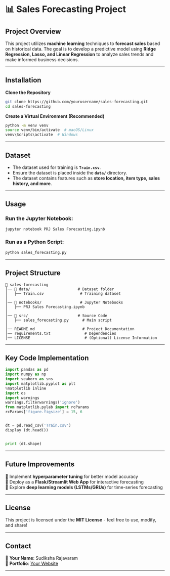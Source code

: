 # 📊 Sales Forecasting Project

## Project Overview


This project utilizes **machine learning** techniques to **forecast sales** based on historical data. The goal is to develop a predictive model using **Ridge Regression, Lasso, and Linear Regression** to analyze sales trends and make informed business decisions.

---

## Installation

**Clone the Repository**
```bash
git clone https://github.com/yourusername/sales-forecasting.git
cd sales-forecasting
```

**Create a Virtual Environment (Recommended)**
```bash
python -m venv venv
source venv/bin/activate  # macOS/Linux
venv\Scripts\activate  # Windows
```

---

## Dataset

- The dataset used for training is **`Train.csv`**.
- Ensure the dataset is placed inside the **`data/`** directory.
- The dataset contains features such as **store location, item type, sales history, and more**.

---

## Usage

### Run the Jupyter Notebook:
```bash
jupyter notebook PRJ Sales Forecasting.ipynb
```

### Run as a Python Script:
```bash
python sales_forecasting.py
```

---

## Project Structure

```
📁 sales-forecasting
│── 📂 data/                     # Dataset folder
│   ├── Train.csv                # Training dataset
│
│── 📂 notebooks/                 # Jupyter Notebooks
│   ├── PRJ Sales Forecasting.ipynb
│
│── 📂 src/                      # Source Code
│   ├── sales_forecasting.py      # Main script
│
│── README.md                     # Project Documentation
│── requirements.txt               # Dependencies
│── LICENSE                        # (Optional) License Information
```

---

## Key Code Implementation

```python
import pandas as pd
import numpy as np
import seaborn as sns
import matplotlib.pyplot as plt
%matplotlib inline
import os
import warnings
warnings.filterwarnings('ignore')
from matplotlib.pylab import rcParams
rcParams['figure.figsize'] = 15, 6


dt = pd.read_csv('Train.csv')
display (dt.head())


print (dt.shape)
```

---

## Future Improvements

🔹 Implement **hyperparameter tuning** for better model accuracy  
🔹 Deploy as a **Flask/Streamlit Web App** for interactive forecasting  
🔹 Explore **deep learning models (LSTMs/GRUs)** for time-series forecasting  

---


## License

This project is licensed under the **MIT License** - feel free to use, modify, and share!  

---

## Contact

📌 **Your Name**: Sudiksha Rajavaram  
📌 **Portfolio**: [Your Website](https://sudiksha.rajavaram.com/)  

---
